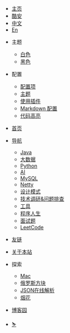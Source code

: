 <!-- _navbar.md -->

- [主页](https://docsify.js.org/#/)
- [酷安](https://coolapk.com/apk/net.sarasarasa.lifeup)
- [中文](/)
- [En](../en/)
<!-- http://localhost:3000/zh-cn/index.html#/ -->
<!-- http://localhost:3000/en/index.html#/ -->

- 主题
  - [白色](https://docsify.js.org/#/)
  - [黑色](https://docsify.js.org/#/)

- 配置
  - [配置项](zh-cn/configuration.md)
  - [主题](zh-cn/themes.md)
  - [使用插件](zh-cn/plugins.md)
  - [Markdown 配置](zh-cn/markdown.md)
  - [代码高亮](zh-cn/language-highlight.md)

- [<span class="iconfont icon-book3"></span> 首页](https://bytesfly.vercel.app/)

- [<span class="iconfont icon-icon_fabu"></span> 导航](README.md)
  - [Java](README?id=Java)
  - [大数据](README?id=上架市场)
  - [Python](README?id=Python)
  - [AI](README?id=AI)
  - [MySQL](README?id=MySQL)
  - [Netty](README?id=Netty)
  - [设计模式](README?id=设计模式)
  - [技术调研&问题排查](README?id=技术调研and问题排查)
  - [工具](README?id=工具)
  - [程序人生](README?id=程序人生)
  - [面试题](README?id=面试题)
  - [LeetCode](README?id=LeetCode)

- [<span class="iconfont icon-lianjie"></span> 友链](about/Friends.md)
- [<span class="iconfont icon-wodeguanzhu"></span> 关于本站](about/)
- <span class="iconfont icon-xiangkan"></span> 探索
  - [Mac](https://bytesfly.github.io/playground-macos/)
  - [俄罗斯方块](https://binaryify.github.io/vue-tetris/?lan=zh)
  - [JSON在线解析](https://bytesfly.github.io/json/)
  - [烟花](pages/fireworks.html ':ignore')
- [<span class="iconfont icon-csdn"></span> 博客园](https://bytesfly.cnblogs.com/)
- [⛷](https://bytesfly.github.io/island/)
